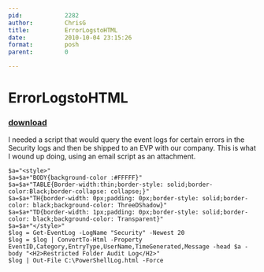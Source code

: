 ```yaml
---
pid:            2282
author:         ChrisG
title:          ErrorLogstoHTML
date:           2010-10-04 23:15:26
format:         posh
parent:         0

---
```


# ErrorLogstoHTML

### [download](//scripts/2282.ps1)

I needed a script that would query the event logs for certain errors in the Security logs and then be shipped to an EVP with our company.  This is what I wound up doing, using an email script as an attachment.		

```posh
$a="<style>"
$a=$a+"BODY{background-color :#FFFFF}"
$a=$a+"TABLE{Border-width:thin;border-style: solid;border-color:Black;border-collapse: collapse;}"
$a=$a+"TH{border-width: 0px;padding: 0px;border-style: solid;border-color: black;background-color: ThreeDShadow}"
$a=$a+"TD{border-width: 1px;padding: 0px;border-style: solid;border-color: black;background-color: Transparent}"
$a=$a+"</style>"
$log = Get-EventLog -LogName "Security" -Newest 20
$log = $log | ConvertTo-Html -Property EventID,Category,EntryType,UserName,TimeGenerated,Message -head $a -body "<H2>Restricted Folder Audit Log</H2>" 
$log | Out-File C:\PowerShellLog.html -Force
```
